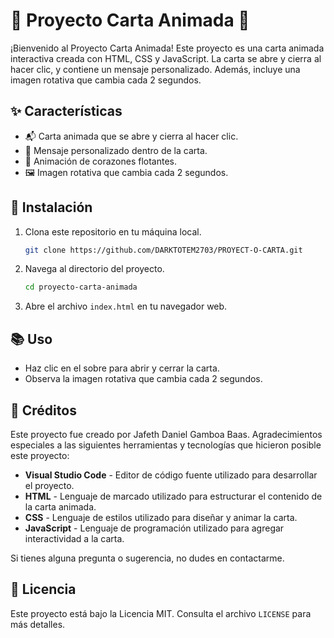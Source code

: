 # 🌟 Proyecto Carta Animada 🌟

¡Bienvenido al Proyecto Carta Animada! Este proyecto es una carta animada interactiva creada con HTML, CSS y JavaScript. La carta se abre y cierra al hacer clic, y contiene un mensaje personalizado. Además, incluye una imagen rotativa que cambia cada 2 segundos.

## ✨ Características

- 📬 Carta animada que se abre y cierra al hacer clic.
- 💌 Mensaje personalizado dentro de la carta.
- 💖 Animación de corazones flotantes.
- 🖼️ Imagen rotativa que cambia cada 2 segundos.

## 🚀 Instalación

1. Clona este repositorio en tu máquina local.
   ```bash
   git clone https://github.com/DARKTOTEM2703/PROYECT-O-CARTA.git
   ```
2. Navega al directorio del proyecto.
   ```bash
   cd proyecto-carta-animada
   ```
3. Abre el archivo `index.html` en tu navegador web.

## 📚 Uso

- Haz clic en el sobre para abrir y cerrar la carta.
- Observa la imagen rotativa que cambia cada 2 segundos.

## 🙏 Créditos

Este proyecto fue creado por Jafeth Daniel Gamboa Baas. Agradecimientos especiales a las siguientes herramientas y tecnologías que hicieron posible este proyecto:

- **Visual Studio Code** - Editor de código fuente utilizado para desarrollar el proyecto.
- **HTML** - Lenguaje de marcado utilizado para estructurar el contenido de la carta animada.
- **CSS** - Lenguaje de estilos utilizado para diseñar y animar la carta.
- **JavaScript** - Lenguaje de programación utilizado para agregar interactividad a la carta.

Si tienes alguna pregunta o sugerencia, no dudes en contactarme.

## 📄 Licencia

Este proyecto está bajo la Licencia MIT. Consulta el archivo `LICENSE` para más detalles.

